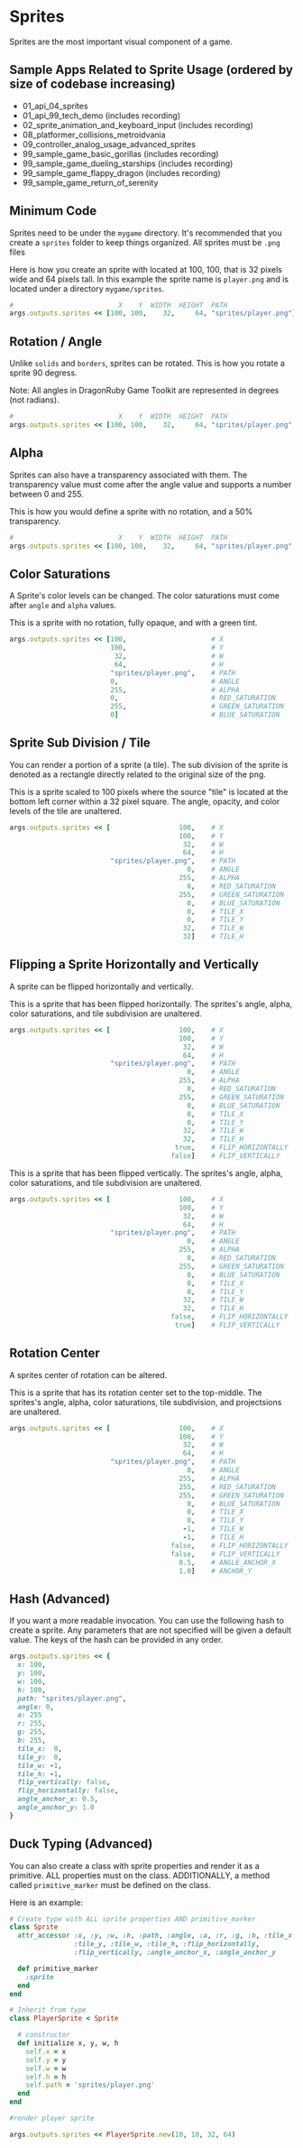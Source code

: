 # Sprites

Sprites are the most important visual component of a game.

## Sample Apps Related to Sprite Usage (ordered by size of codebase increasing)

- 01_api_04_sprites
- 01_api_99_tech_demo (includes recording)
- 02_sprite_animation_and_keyboard_input (includes recording)
- 08_platformer_collisions_metroidvania
- 09_controller_analog_usage_advanced_sprites
- 99_sample_game_basic_gorillas (includes recording)
- 99_sample_game_dueling_starships (includes recording)
- 99_sample_game_flappy_dragon (includes recording)
- 99_sample_game_return_of_serenity

## Minimum Code

Sprites need to be under the `mygame` directory. It's recommended that you create a `sprites` folder
to keep things organized. All sprites must be `.png` files

Here is how you create an sprite with located at 100, 100, that is 32 pixels wide and 64 pixels tall.
In this example the sprite name is `player.png` and is located under a directory `mygame/sprites`.

```ruby
#                          X    Y  WIDTH  HEIGHT  PATH
args.outputs.sprites << [100, 100,    32,     64, "sprites/player.png"]
```

## Rotation / Angle

Unlike `solids` and `borders`, sprites can be rotated. This is how you rotate a sprite 90 degress.

Note: All angles in DragonRuby Game Toolkit are represented in degrees (not radians).

```ruby
#                          X    Y  WIDTH  HEIGHT  PATH                  ANGLE
args.outputs.sprites << [100, 100,    32,     64, "sprites/player.png",    90]
```

## Alpha

Sprites can also have a transparency associated with them. The transparency value must come after
the angle value and supports a number between 0 and 255.

This is how you would define a sprite with no rotation, and a 50% transparency.

```ruby
#                          X    Y  WIDTH  HEIGHT  PATH                  ANGLE  ALPHA
args.outputs.sprites << [100, 100,    32,     64, "sprites/player.png",     0,   128]
```

## Color Saturations

A Sprite's color levels can be changed. The color saturations must come after `angle` and
`alpha` values.

This is a sprite with no rotation, fully opaque, and with a green tint.

```ruby
args.outputs.sprites << [100,                     # X
                         100,                     # Y
                          32,                     # W
                          64,                     # H
                         "sprites/player.png",    # PATH
                         0,                       # ANGLE
                         255,                     # ALPHA
                         0,                       # RED_SATURATION
                         255,                     # GREEN_SATURATION
                         0]                       # BLUE_SATURATION
```

## Sprite Sub Division / Tile

You can render a portion of a sprite (a tile). The sub division of the sprite is denoted as a rectangle
directly related to the original size of the png.

This is a sprite scaled to 100 pixels where the source "tile" is located at the bottom left corner
within a 32 pixel square. The angle, opacity, and color levels of the tile are unaltered.

```ruby
args.outputs.sprites << [                 100,    # X
                                          100,    # Y
                                           32,    # W
                                           64,    # H
                         "sprites/player.png",    # PATH
                                            0,    # ANGLE
                                          255,    # ALPHA
                                            0,    # RED_SATURATION
                                          255,    # GREEN_SATURATION
                                            0,    # BLUE_SATURATION
                                            0,    # TILE_X
                                            0,    # TILE_Y
                                           32,    # TILE_W
                                           32]    # TILE_H
```

## Flipping a Sprite Horizontally and Vertically

A sprite can be flipped horizontally and vertically.

This is a sprite that has been flipped horizontally. The sprites's angle, alpha, color saturations,
and tile subdivision are unaltered.

```ruby
args.outputs.sprites << [                 100,    # X
                                          100,    # Y
                                           32,    # W
                                           64,    # H
                         "sprites/player.png",    # PATH
                                            0,    # ANGLE
                                          255,    # ALPHA
                                            0,    # RED_SATURATION
                                          255,    # GREEN_SATURATION
                                            0,    # BLUE_SATURATION
                                            0,    # TILE_X
                                            0,    # TILE_Y
                                           32,    # TILE_W
                                           32,    # TILE_H
                                         true,    # FLIP_HORIZONTALLY
                                        false]    # FLIP_VERTICALLY
```

This is a sprite that has been flipped vertically. The sprites's angle, alpha, color saturations,
and tile subdivision are unaltered.

```ruby
args.outputs.sprites << [                 100,    # X
                                          100,    # Y
                                           32,    # W
                                           64,    # H
                         "sprites/player.png",    # PATH
                                            0,    # ANGLE
                                          255,    # ALPHA
                                            0,    # RED_SATURATION
                                          255,    # GREEN_SATURATION
                                            0,    # BLUE_SATURATION
                                            0,    # TILE_X
                                            0,    # TILE_Y
                                           32,    # TILE_W
                                           32,    # TILE_H
                                        false,    # FLIP_HORIZONTALLY
                                         true]    # FLIP_VERTICALLY
```

## Rotation Center

A sprites center of rotation can be altered.

This is a sprite that has its rotation center set to the top-middle. The sprites's angle, alpha, color saturations,
tile subdivision, and projectsions are unaltered.

```ruby
args.outputs.sprites << [                 100,    # X
                                          100,    # Y
                                           32,    # W
                                           64,    # H
                         "sprites/player.png",    # PATH
                                            0,    # ANGLE
                                          255,    # ALPHA
                                          255,    # RED_SATURATION
                                          255,    # GREEN_SATURATION
                                            0,    # BLUE_SATURATION
                                            0,    # TILE_X
                                            0,    # TILE_Y
                                           -1,    # TILE_W
                                           -1,    # TILE_H
                                        false,    # FLIP_HORIZONTALLY
                                        false,    # FLIP_VERTICALLY
                                          0.5,    # ANGLE_ANCHOR_X
                                          1.0]    # ANCHOR_Y
```

## Hash (Advanced)

If you want a more readable invocation. You can use the following hash to create a sprite.
Any parameters that are not specified will be given a default value. The keys of the hash can
be provided in any order.

```ruby
args.outputs.sprites << {
  x: 100,
  y: 100,
  w: 100,
  h: 100,
  path: "sprites/player.png",
  angle: 0,
  a: 255
  r: 255,
  g: 255,
  b: 255,
  tile_x:  0,
  tile_y:  0,
  tile_w: -1,
  tile_h: -1,
  flip_vertically: false,
  flip_horizontally: false,
  angle_anchor_x: 0.5,
  angle_anchor_y: 1.0
}
```

## Duck Typing (Advanced)

You can also create a class with sprite properties and render it as a primitive.
ALL properties must on the class. ADDITIONALLY, a method called `primitive_marker`
must be defined on the class.

Here is an example:

```ruby
# Create type with ALL sprite properties AND primitive_marker
class Sprite
  attr_accessor :x, :y, :w, :h, :path, :angle, :a, :r, :g, :b, :tile_x,
                :tile_y, :tile_w, :tile_h, :flip_horizontally,
                :flip_vertically, :angle_anchor_x, :angle_anchor_y

  def primitive_marker
    :sprite
  end
end

# Inherit from type
class PlayerSprite < Sprite

  # constructor
  def initialize x, y, w, h
    self.x = x
    self.y = y
    self.w = w
    self.h = h
    self.path = 'sprites/player.png'
  end
end

#render player sprite

args.outputs.sprites << PlayerSprite.new(10, 10, 32, 64)
```
